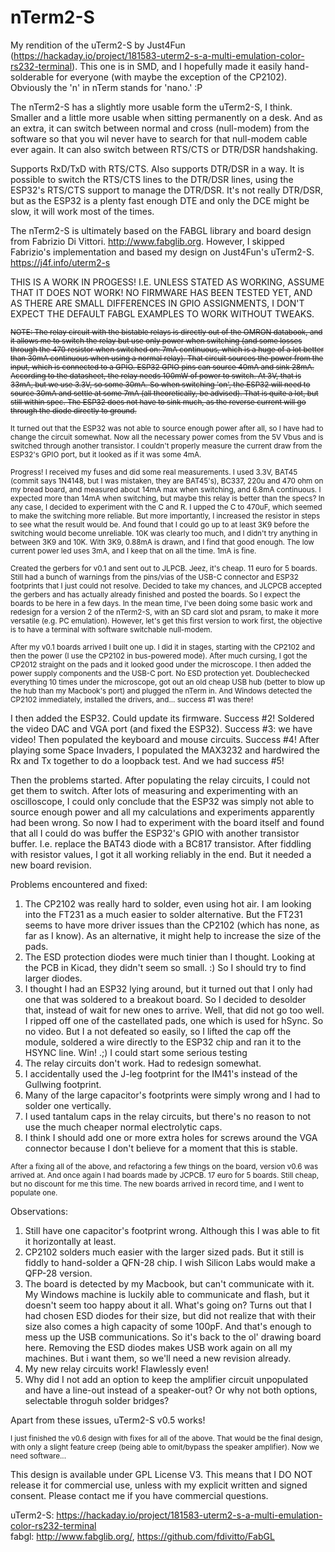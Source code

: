 # nTerm2-S
My rendition of the uTerm2-S by Just4Fun (https://hackaday.io/project/181583-uterm2-s-a-multi-emulation-color-rs232-terminal). This one is in SMD, and I hopefully made it easily hand-solderable for everyone (with maybe the exception of the CP2102). Obviously the 'n' in nTerm stands for 'nano.' :P

The nTerm2-S has a slightly more usable form the uTerm2-S, I think. Smaller and a little more usable when sitting permanently on a desk. And as an extra, it can switch between normal and cross (null-modem) from the software so that you wil never have to search for that null-modem cable ever again. It can also switch between RTS/CTS or DTR/DSR handshaking.

Supports RxD/TxD with RTS/CTS. Also supports DTR/DSR in a way. It is possible to switch the RTS/CTS lines to the DTR/DSR lines, using the ESP32's RTS/CTS support to manage the DTR/DSR. It's not really DTR/DSR, but as the ESP32 is a plenty fast enough DTE and only the DCE might be slow, it will work most of the times.

The nTerm2-S is ultimately based on the FABGL library and board design from Fabrizio Di Vittori. http://www.fabglib.org. However, I skipped Fabrizio's implementation and based my design on Just4Fun's uTerm2-S. https://j4f.info/uterm2-s

THIS IS A WORK IN PROGESS! I.E. UNLESS STATED AS WORKING, ASSUME THAT IT DOES NOT WORK! NO FIRMWARE HAS BEEN TESTED YET, AND AS THERE ARE SMALL DIFFERENCES IN GPIO ASSIGNMENTS, I DON'T EXPECT THE DEFAULT FABGL EXAMPLES TO WORK WITHOUT TWEAKS.

<sub><s>NOTE: The relay circuit with the bistable relays is directly out of the OMRON databook, and it allows me to switch the relay but use only power when switching (and some losses through the 470 resistor when switched on: 7mA continuous, which is a huge of a lot better than 30mA continuous when using a normal relay). That circuit sources the power from the input, which is connected to a GPIO. ESP32 GPIO pins can source 40mA and sink 28mA. According to the datasheet, the relay needs 100mW of power to switch. At 3V, that is 33mA, but we use 3.3V, so some 30mA. So when switching 'on', the ESP32 will need to source 30mA and settle at some 7mA (all theoretically, be advised). That is quite a lot, but still within spec. The ESP32 does not have to sink much, as the reverse current will go through the diode directly to ground.</s><sub>

<sub>It turned out that the ESP32 was not able to source enough power after all, so I have had to change the circuit somewhat. Now all the necessary power comes from the 5V Vbus and is switched through another transistor. I couldn't properly measure the current draw from the ESP32's GPIO port, but it looked as if it was some 4mA.</sub>

<sub>Progress! I received my fuses and did some real measurements. I used 3.3V, BAT45 (commit says 1N4148, but I was mistaken, they are BAT45's), BC337, 220u and 470 ohm on my bread board, and measured about 14mA max when switching, and 6.8mA continuous. I expected more than 14mA when switching, but maybe this relay is better than the specs? In any case, I decided to experiment with the C and R. I upped the C to 470uF, which seemed to make the switching more reliable. But more importantly, I increased the resistor in steps to see what the result would be. And found that I could go up to at least 3K9 before the switching would become unreliable. 10K was clearly too much, and I didn't try anything in between 3K9 and 10K. With 3K9, 0.88mA is drawn, and I find that good enough. The low current power led uses 3mA, and I keep that on all the time. 1mA is fine.</sub>

<sub>Created the gerbers for v0.1 and sent out to JLPCB. Jeez, it's cheap. 11 euro for 5 boards. Still had a bunch of warnings from the pins/vias of the USB-C connector and ESP32 footprints that I just could not resolve. Decided to take my chances, and JLCPCB accepted the gerbers and has actually already finished and posted the boards. So I expect the boards to be here in a few days. In the mean time, I've been doing some basic work and redesign for a version 2 of the nTerm2-S, with an SD card slot and psram, to make it more versatile (e.g. PC emulation). However, let's get this first version to work first, the objective is to have a terminal with software switchable null-modem.</sub>

<sub>After my v0.1 boards arrived I built one up. I did it in stages, starting with the CP2102 and then the power (I use the CP2102 in bus-powered mode). After much cursing, I got the CP2012 straight on the pads and it looked good under the microscope. I then added the power supply components and the USB-C port. No ESD protection yet. Doublechecked everything 10 times under the microscope, got out an old cheap USB hub (better to blow up the hub than my Macbook's port) and plugged the nTerm in. And Windows detected the CP2102 immediately, installed the drivers, and... success #1 was there!

I then added the ESP32. Could update its firmware. Success #2! Soldered the video DAC and VGA port (and fixed the ESP32). Success #3: we have video! Then populated the keyboard and mouse circuits. Success #4! After playing some Space Invaders, I populated the MAX3232 and hardwired the Rx and Tx together to do a loopback test. And we had success #5!

Then the problems started. After populating the relay circuits, I could not get them to switch. After lots of measuring and experimenting with an oscilloscope, I could only conclude that the ESP32 was simply not able to source enough power and all my calculations and experiments apparently had been wrong. So now I had to experiment with the board itself and found that all I could do was buffer the ESP32's GPIO with another transistor buffer. I.e. replace the BAT43 diode with a BC817 transistor. After fiddling with resistor values, I got it all working reliably in the end. But it needed a new board revision.

Problems encountered and fixed:

1. The CP2102 was really hard to solder, even using hot air. I am looking into the FT231 as a much easier to solder alternative. But the FT231 seems to have more driver issues than the CP2102 (which has none, as far as I know). As an alternative, it might help to increase the size of the pads.
2. The ESD protection diodes were much tinier than I thought. Looking at the PCB in Kicad, they didn't seem so small. :) So I should try to find larger diodes.
3. I thought I had an ESP32 lying around, but it turned out that I only had one that was soldered to a breakout board. So I decided to desolder that, instead of wait for new ones to arrive. Well, that did not go too well. I ripped off one of the castellated pads, one which is used for hSync. So no video. But I a not defeated so easily, so I lifted the cap off the module, soldered a wire directly to the ESP32 chip and ran it to the HSYNC line. Win! .;) I could start some serious testing
4. The relay circuits don't work. Had to redesign somewhat.
5. I accidentally used the J-leg footprint for the IM41's instead of the Gullwing footprint.
6. Many of the large capacitor's footprints were simply wrong and I had to solder one vertically.
7. I used tantalum caps in the relay circuits, but there's no reason to not use the much cheaper normal electrolytic caps.
8. I think I should add one or more extra holes for screws around the VGA connector because I don't believe for a moment that this is stable. 
</sub>

<sub>After a fixing all of the above, and refactoring a few things on the board, version v0.6 was arrived at. And once again I had boards made by JCPCB. 17 euro for 5 boards. Still cheap, but no discount for me this time. The new boards arrived in record time, and I went to populate one.

Observations:

1. Still have one capacitor's footprint wrong. Although this I was able to fit it horizontally at least.
2. CP2102 solders much easier with the larger sized pads. But it still is fiddly to hand-solder a QFN-28 chip. I wish Silicon Labs would make a QFP-28 version.
3. The board is detected by my Macbook, but can't communicate with it. My Windows machine is luckily able to communicate and flash, but it doesn't seem too happy about it all. What's going on? Turns out that I had chosen ESD diodes for their size, but did not realize that with their size also comes a high capacity of some 100pF. And that's enough to mess up the USB communications. So it's back to the ol' drawing board here. Removing the ESD diodes makes USB work again on all my machines. But i want them, so we'll need a new revision already. 
4. My new relay circuits work! Flawlessly even!
5. Why did I not add an option to keep the amplifier circuit unpopulated and have a line-out instead of a speaker-out? Or why not both options, selectable throguh solder bridges?

Apart from these issues, uTerm2-S v0.5 works!

</sub>

<sub>I just finished the v0.6 design with fixes for all of the above. That would be the final design, with only a slight feature creep (being able to omit/bypass the speaker amplifier). Now we need software...</sub>

This design is available under GPL License V3. This means that I DO NOT release it for commercial use, unless with my explicit written and signed consent. Please contact me if you have commercial questions.

uTerm2-S: https://hackaday.io/project/181583-uterm2-s-a-multi-emulation-color-rs232-terminal  
fabgl: http://www.fabglib.org/, https://github.com/fdivitto/FabGL
